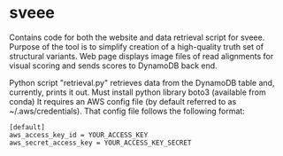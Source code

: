 # sveee
Contains code for both the website and data retrieval script for sveee.
Purpose of the tool is to simplify creation of a high-quality truth set of structural variants.
Web page displays image files of read alignments for visual scoring and sends scores to DynamoDB back end.

Python script "retrieval.py" retrieves data from the DynamoDB table and, currently, prints it out.
Must install python library boto3 (available from conda)
It requires an AWS config file (by default referred to as ~/.aws/credentials).
That config file follows the following format:

```
[default]
aws_access_key_id = YOUR_ACCESS_KEY
aws_secret_access_key = YOUR_ACCESS_KEY_SECRET
```
